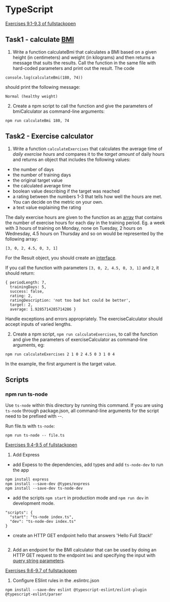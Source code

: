 # TypeScript
[Exercises 9.1-9.3 of fullstackopen](https://fullstackopen.com/en/part9/first_steps_with_type_script#exercises-9-1-9-3)

## Task1 - calculate [BMI](https://en.wikipedia.org/wiki/Body_mass_index)
1. Write a function calculateBmi that calculates a BMI based on a given height (in centimeters) and weight (in kilograms) and then returns a message that suits the results.
Call the function in the same file with hard-coded parameters and print out the result. The code

```
console.log(calculateBmi(180, 74))
```
should print the following message:

```
Normal (healthy weight)
```

2. Create a npm script to call the function and give the parameters of bmiCalculator as command-line arguments:
```
npm run calculateBmi 180, 74
```

## Task2 - Exercise calculator

1. Write a function `calculateExercises` that calculates the average time of _daily exercise hours_ and compares it to the _target amount_ of daily hours and returns an object that includes the following values:
- the number of days
- the number of training days
- the original target value
- the calculated average time
- boolean value describing if the target was reached
- a rating between the numbers 1-3 that tells how well the hours are met. You can decide on the metric on your own.
- a text value explaining the rating

The daily exercise hours are given to the function as an [array](https://www.typescriptlang.org/docs/handbook/basic-types.html#array) that contains the number of exercise hours for each day in the training period. Eg. a week with 3 hours of training on Monday, none on Tuesday, 2 hours on Wednesday, 4.5 hours on Thursday and so on would be represented by the following array:
```
[3, 0, 2, 4.5, 0, 3, 1]
```
For the Result object, you should create an [interface](https://www.typescriptlang.org/docs/handbook/interfaces.html).

If you call the function with parameters `[3, 0, 2, 4.5, 0, 3, 1]` and `2`, it should return:
```
{ periodLength: 7,
  trainingDays: 5,
  success: false,
  rating: 2,
  ratingDescription: 'not too bad but could be better',
  target: 2,
  average: 1.9285714285714286 }
  ```
Handle exceptions and errors appropriately. The exerciseCalculator should accept inputs of varied lengths.

2. Create a npm script, `npm run calculateExercises`, to call the function and give the parameters of exerciseCalculator as command-line arguments, eg:
```
npm run calculateExercises 2 1 0 2 4.5 0 3 1 0 4
```
In the example, the first argument is the target value.

## Scripts
### npm run ts-node
Use `ts-node` within this directory by running this command.
If you are using `ts-node` through package.json, all command-line arguments for the script need to be prefixed with --.

Run file.ts with `ts-node`:
```
npm run ts-node -- file.ts
```

[Exercises 9.4-9.5 of fullstackopen](https://fullstackopen.com/en/part9/first_steps_with_type_script#exercises-9-4-9-5)
1. Add Express
- add Expess to the dependencies, add types and add `ts-node-dev` to run the app
```
npm install express
npm install --save-dev @types/express
npm install --save-dev ts-node-dev
```
- add the scripts `npm start` in production mode and `npm run dev` in development mode.
```
"scripts": {
  "start": "ts-node index.ts",
  "dev": "ts-node-dev index.ts"
}
```
- create an HTTP GET endpoint hello that answers 'Hello Full Stack!'
```
```
2. Add an endpoint for the BMI calculator that can be used by doing an HTTP GET request to the endpoint `bmi` and specifying the input with [query string parameters](https://en.wikipedia.org/wiki/Query_string).

[Exercises 9.6-9.7 of fullstackopen](https://fullstackopen.com/en/part9/first_steps_with_type_script#exercises-9-6-9-7)
1. Configure ESlint rules in the .eslintrc.json
```
npm install --save-dev eslint @typescript-eslint/eslint-plugin @typescript-eslint/parser
```

